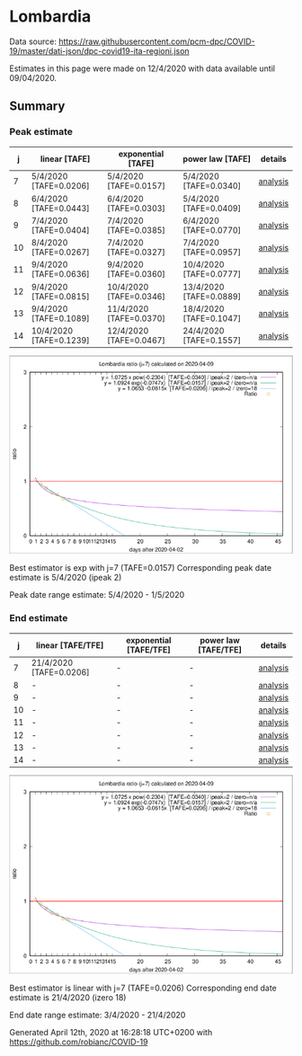 # Lombardia


Data source: https://raw.githubusercontent.com/pcm-dpc/COVID-19/master/dati-json/dpc-covid19-ita-regioni.json

Estimates in this page were made on 12/4/2020 with data available until 09/04/2020.


## Summary 

### Peak estimate 
|j|linear [TAFE]|exponential [TAFE]|power law [TAFE]|details|
|---|----|-----------|---------|-------|
|7|5/4/2020 [TAFE=0.0206]|5/4/2020 [TAFE=0.0157]|5/4/2020 [TAFE=0.0340]|[analysis](COVID-19_lombardia_j7_2020-04-09.md)|
|8|6/4/2020 [TAFE=0.0443]|6/4/2020 [TAFE=0.0303]|5/4/2020 [TAFE=0.0409]|[analysis](COVID-19_lombardia_j8_2020-04-09.md)|
|9|7/4/2020 [TAFE=0.0404]|7/4/2020 [TAFE=0.0385]|6/4/2020 [TAFE=0.0770]|[analysis](COVID-19_lombardia_j9_2020-04-09.md)|
|10|8/4/2020 [TAFE=0.0267]|7/4/2020 [TAFE=0.0327]|7/4/2020 [TAFE=0.0957]|[analysis](COVID-19_lombardia_j10_2020-04-09.md)|
|11|9/4/2020 [TAFE=0.0636]|9/4/2020 [TAFE=0.0360]|10/4/2020 [TAFE=0.0777]|[analysis](COVID-19_lombardia_j11_2020-04-09.md)|
|12|9/4/2020 [TAFE=0.0815]|10/4/2020 [TAFE=0.0346]|13/4/2020 [TAFE=0.0889]|[analysis](COVID-19_lombardia_j12_2020-04-09.md)|
|13|9/4/2020 [TAFE=0.1089]|11/4/2020 [TAFE=0.0370]|18/4/2020 [TAFE=0.1047]|[analysis](COVID-19_lombardia_j13_2020-04-09.md)|
|14|10/4/2020 [TAFE=0.1239]|12/4/2020 [TAFE=0.0467]|24/4/2020 [TAFE=0.1557]|[analysis](COVID-19_lombardia_j14_2020-04-09.md)|

![best peak estimate](COVID-19_lombardia_j7_2020-04-09.png)

Best estimator is exp with j=7 (TAFE=0.0157)
Corresponding peak date estimate is 5/4/2020 (ipeak 2)


Peak date range estimate: 5/4/2020 - 1/5/2020

### End estimate 
|j|linear [TAFE/TFE]|exponential [TAFE/TFE]|power law [TAFE/TFE]|details|
|---|----|-----------|---------|-------|
|7|21/4/2020 [TAFE=0.0206]|-|-|[analysis](COVID-19_lombardia_j7_2020-04-09.md)|
|8|-|-|-|[analysis](COVID-19_lombardia_j8_2020-04-09.md)|
|9|-|-|-|[analysis](COVID-19_lombardia_j9_2020-04-09.md)|
|10|-|-|-|[analysis](COVID-19_lombardia_j10_2020-04-09.md)|
|11|-|-|-|[analysis](COVID-19_lombardia_j11_2020-04-09.md)|
|12|-|-|-|[analysis](COVID-19_lombardia_j12_2020-04-09.md)|
|13|-|-|-|[analysis](COVID-19_lombardia_j13_2020-04-09.md)|
|14|-|-|-|[analysis](COVID-19_lombardia_j14_2020-04-09.md)|

![best zero estimate](COVID-19_lombardia_j7_2020-04-09.png)

Best estimator is linear with j=7 (TAFE=0.0206)
Corresponding end date estimate is 21/4/2020 (izero 18)


End date range estimate: 3/4/2020 - 21/4/2020

Generated April 12th, 2020 at 16:28:18 UTC+0200 with https://github.com/robianc/COVID-19
